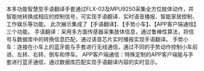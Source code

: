 本多功能智慧型手语翻译手套通过FLX-03及MPU9250采集全方位肢体动作，并智能地转换成相应的控制信号，可实现手语翻译、实时语音播报、智能家居控制、工作娱乐等功能。
此次展示集成了【手语翻译】、【手势小车】、【APP客户端通信】三个功能。
手语翻译：采用多方面传感器采集肢体信息，通过鲁棒性算法，将信号与数据库中的转换信息匹配，通过语音芯片实时播报实现手语翻译。
手势小车：连接在小车上的蓝牙能与手套进行无线通信，通过不同的手势动作控制小车前进、左转、右转、倒车和停车。
APP客户端通信：特殊定制的APP客户端能与手套进行蓝牙通信，通过数据库匹配实现手语翻译内容的实时显示。
